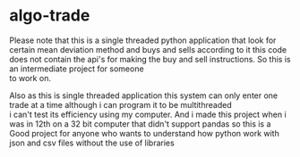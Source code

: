 # algo-trade

Please note that this is a single threaded python
application that look for certain mean deviation
method and buys and sells according to it
this code does not contain the api's for
making the buy and sell instructions.
So this is an intermediate project for someone    
to work on.
    
Also as this is single threaded application
this system can only enter one trade at a time 
although i can program it to be multithreaded  
i can't test its efficiency using my
computer. And i made this project when i was in
12th on a 32 bit computer that didn't support pandas
so this is a Good project for anyone who
wants to understand how python work with json
and csv files without the use of libraries     
